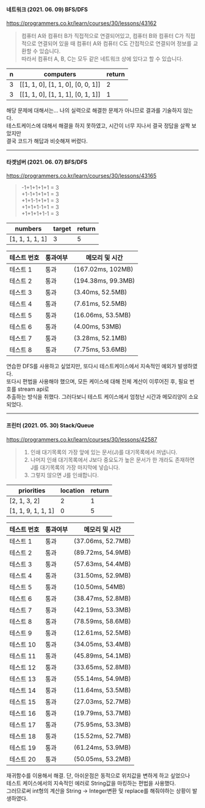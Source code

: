 #### 네트워크 (2021. 06. 09) BFS/DFS
https://programmers.co.kr/learn/courses/30/lessons/43162

>컴퓨터 A와 컴퓨터 B가 직접적으로 연결되어있고, 컴퓨터 B와 컴퓨터 C가 직접적으로 연결되어 있을 때 컴퓨터 A와 컴퓨터 C도 간접적으로 연결되어 정보를 교환할 수 있습니다.  
>따라서 컴퓨터 A, B, C는 모두 같은 네트워크 상에 있다고 할 수 있습니다.

|n|computers|return|
|---|------|------|
|3|[[1, 1, 0], [1, 1, 0], [0, 0, 1]]|2|
|3|[[1, 1, 0], [1, 1, 1], [0, 1, 1]]|1|

해당 문제에 대해서는...  나의 실력으로 해결한 문제가 아니므로 결과를 기술하지 않는다.  
테스트케이스에 대해서 해결을 하지 못하였고, 시간이 너무 지나서 결국 정답을 살짝 보았지만  
결국 코드가 해답과 비슷해져 버렸다.

---
#### 타겟넘버 (2021. 06. 07) BFS/DFS
https://programmers.co.kr/learn/courses/30/lessons/43165

>-1+1+1+1+1 = 3  
>+1-1+1+1+1 = 3  
>+1+1-1+1+1 = 3  
>+1+1+1-1+1 = 3  
>+1+1+1+1-1 = 3

|numbers|target|return|
|-------|------|------|
|[1, 1, 1, 1, 1]|3|5|

|테스트 번호|통과여부|메모리 및 시간|
|---------|-------|------------|
|테스트 1|통과|(167.02ms, 102MB)|
|테스트 2|통과|(194.38ms, 99.3MB)|
|테스트 3|통과|(3.40ms, 52.5MB)|
|테스트 4|통과|(7.61ms, 52.5MB)|
|테스트 5|통과|(16.06ms, 53.5MB)|
|테스트 6|통과|(4.00ms, 53MB)|
|테스트 7|통과|(3.28ms, 52.1MB)|
|테스트 8|통과|(7.75ms, 53.6MB)|

연습한 DFS를 사용하고 싶었지만, 또다시 테스트케이스에서 지속적인 예외가 발생하였다.  
또다시 편법을 사용해야 했으며, 모든 케이스에 대해 전체 계산이 이루어진 후, 필요 번호를 stream api로  
추출하는 방식을 취했다. 그러다보니 테스트 케이스에서 엄청난 시간과 메모리양이 소요되었다.

---
#### 프린터 (2021. 05. 30)  Stack/Queue
https://programmers.co.kr/learn/courses/30/lessons/42587

> 1. 인쇄 대기목록의 가장 앞에 있는 문서(J)를 대기목록에서 꺼냅니다.
> 2. 나머지 인쇄 대기목록에서 J보다 중요도가 높은 문서가 한 개라도 존재하면 J를 대기목록의 가장 마지막에 넣습니다.
> 3. 그렇지 않으면 J를 인쇄합니다.

|priorities |location|return
|-----------|--------|------|  
|[2, 1, 3, 2]|2|1|
|[1, 1, 9, 1, 1, 1]|0|5|

|테스트 번호|통과여부|메모리 및 시간|
|---------|-------|------------|
|테스트 1|통과|(37.06ms, 52.7MB)|
|테스트 2|통과|(89.72ms, 54.9MB)|
|테스트 3|통과|(57.63ms, 54.4MB)|
|테스트 4|통과|(31.50ms, 52.9MB)|
|테스트 5|통과|(10.50ms, 54MB)|
|테스트 6|통과|(38.47ms, 52.8MB)|
|테스트 7|통과|(42.19ms, 53.3MB)|
|테스트 8|통과|(78.59ms, 58.6MB)|
|테스트 9|통과|(12.61ms, 52.5MB)|
|테스트 10|통과|(34.05ms, 53.4MB)|
|테스트 11|통과|(45.89ms, 54.1MB)|
|테스트 12|통과|(33.65ms, 52.8MB)|
|테스트 13|통과|(55.14ms, 54.9MB)|
|테스트 14|통과|(11.64ms, 53.5MB)|
|테스트 15|통과|(27.03ms, 52.7MB)|
|테스트 16|통과|(19.79ms, 53.7MB)|
|테스트 17|통과|(75.95ms, 53.3MB)|
|테스트 18|통과|(15.52ms, 52.7MB)|
|테스트 19|통과|(61.24ms, 53.9MB)|
|테스트 20|통과|(50.05ms, 53.2MB)|

재귀함수를 이용해서 해결. 단, 아쉬운점은 동적으로 위치값을 변하게 하고 싶었으나  
테스트 케이스에서의 지속적인 에러로 String값을 마킹하는 편법을 사용했다.  
그러므로써 int형의 계산을 String -> Integer변환 및 replace를 해줘야하는 상황이 발생하였다.